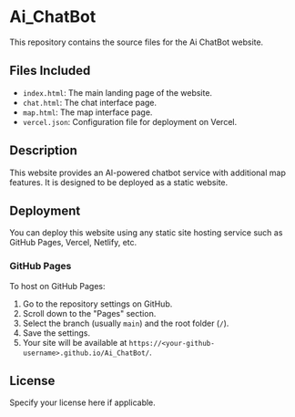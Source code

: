 # Ai_ChatBot

This repository contains the source files for the Ai ChatBot website.

## Files Included

- `index.html`: The main landing page of the website.
- `chat.html`: The chat interface page.
- `map.html`: The map interface page.
- `vercel.json`: Configuration file for deployment on Vercel.

## Description

This website provides an AI-powered chatbot service with additional map features. It is designed to be deployed as a static website.

## Deployment

You can deploy this website using any static site hosting service such as GitHub Pages, Vercel, Netlify, etc.

### GitHub Pages

To host on GitHub Pages:

1. Go to the repository settings on GitHub.
2. Scroll down to the "Pages" section.
3. Select the branch (usually `main`) and the root folder (`/`).
4. Save the settings.
5. Your site will be available at `https://<your-github-username>.github.io/Ai_ChatBot/`.

## License

Specify your license here if applicable.
